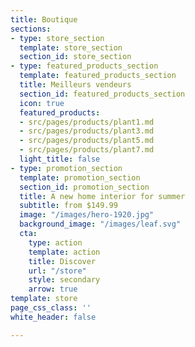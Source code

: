 ```yaml
---
title: Boutique
sections:
- type: store_section
  template: store_section
  section_id: store_section
- type: featured_products_section
  template: featured_products_section
  title: Meilleurs vendeurs
  section_id: featured_products_section
  icon: true
  featured_products:
  - src/pages/products/plant1.md
  - src/pages/products/plant3.md
  - src/pages/products/plant5.md
  - src/pages/products/plant7.md
  light_title: false
- type: promotion_section
  template: promotion_section
  section_id: promotion_section
  title: A new home interior for summer
  subtitle: from $149.99
  image: "/images/hero-1920.jpg"
  background_image: "/images/leaf.svg"
  cta:
    type: action
    template: action
    title: Discover
    url: "/store"
    style: secondary
    arrow: true
template: store
page_css_class: ''
white_header: false

---
```

